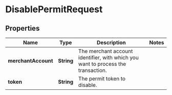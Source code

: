 

# DisablePermitRequest


## Properties

| Name | Type | Description | Notes |
|------------ | ------------- | ------------- | -------------|
|**merchantAccount** | **String** | The merchant account identifier, with which you want to process the transaction. |  |
|**token** | **String** | The permit token to disable. |  |



